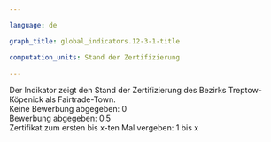 ```yaml
---

language: de   

graph_title: global_indicators.12-3-1-title

computation_units: Stand der Zertifizierung

---
```


<p> Der Indikator zeigt den Stand der Zertifizierung des Bezirks Treptow-Köpenick als Fairtrade-Town. <br>
Keine Bewerbung abgegeben: 0 <br>
Bewerbung abgegeben: 0.5 <br>
Zertifikat zum ersten bis x-ten Mal vergeben: 1 bis x  </p>
